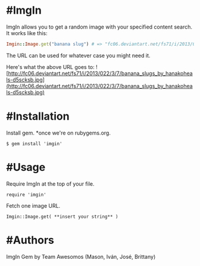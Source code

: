 #ImgIn
=====
ImgIn allows you to get a random image with your specified content search. It works like this:
```ruby
Imgin::Image.get("banana slug") # => "fc06.deviantart.net/fs71/i/2013/022/3/7/banana_slugs_by_hanakoheals-d5scksb.jpg"
```
The URL can be used for whatever case you might need it.

Here's what the above URL goes to:
![http://fc06.deviantart.net/fs71/i/2013/022/3/7/banana_slugs_by_hanakoheals-d5scksb.jpg](http://fc06.deviantart.net/fs71/i/2013/022/3/7/banana_slugs_by_hanakoheals-d5scksb.jpg)

#Installation
=====
Install gem. *once we're on rubygems.org.
```
$ gem install 'imgin'
```

#Usage
=====
Require ImgIn at the top of your file.
```
require 'imgin'
```

Fetch one image URL.
```
Imgin::Image.get( **insert your string** )
```

#Authors
=====
ImgIn Gem by Team Awesomos (Mason, Iván, José, Brittany)